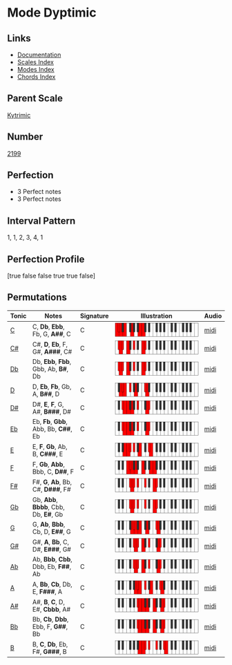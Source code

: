 # Mode Dyptimic

## Links

- [Documentation](index.md)
- [Scales Index](Scales.md)
- [Modes Index](Modes.md)
- [Chords Index](Chords.md)

## Parent Scale

[Kytrimic](ScaleKytrimic.md)

## Number

[2199](https://ianring.com/musictheory/scales/2199)

## Perfection

- 3 Perfect notes
- 3 Perfect notes

## Interval Pattern

1, 1, 2, 3, 4, 1

## Perfection Profile

[true false false true true false]

## Permutations

| Tonic | Notes | Signature | Illustration | Audio |
|-------|-------|-----------|--------------|-------|
| [C](ModeCNaturalDyptimic.md) | C, **Db**, **Ebb**, Fb, G, **A##**, C | C | ![CNaturalDyptimic](ModeCNaturalDyptimic.png) | [midi](https://github.com/edipermadi/music/blob/main/docs/ModeCNaturalDyptimic.mid?raw=true) |
| [C#](ModeCSharpDyptimic.md) | C#, **D**, **Eb**, F, G#, **A###**, C# | C | ![CSharpDyptimic](ModeCSharpDyptimic.png) | [midi](https://github.com/edipermadi/music/blob/main/docs/ModeCSharpDyptimic.mid?raw=true) |
| [Db](ModeDFlatDyptimic.md) | Db, **Ebb**, **Fbb**, Gbb, Ab, **B#**, Db | C | ![DFlatDyptimic](ModeDFlatDyptimic.png) | [midi](https://github.com/edipermadi/music/blob/main/docs/ModeDFlatDyptimic.mid?raw=true) |
| [D](ModeDNaturalDyptimic.md) | D, **Eb**, **Fb**, Gb, A, **B##**, D | C | ![DNaturalDyptimic](ModeDNaturalDyptimic.png) | [midi](https://github.com/edipermadi/music/blob/main/docs/ModeDNaturalDyptimic.mid?raw=true) |
| [D#](ModeDSharpDyptimic.md) | D#, **E**, **F**, G, A#, **B###**, D# | C | ![DSharpDyptimic](ModeDSharpDyptimic.png) | [midi](https://github.com/edipermadi/music/blob/main/docs/ModeDSharpDyptimic.mid?raw=true) |
| [Eb](ModeEFlatDyptimic.md) | Eb, **Fb**, **Gbb**, Abb, Bb, **C##**, Eb | C | ![EFlatDyptimic](ModeEFlatDyptimic.png) | [midi](https://github.com/edipermadi/music/blob/main/docs/ModeEFlatDyptimic.mid?raw=true) |
| [E](ModeENaturalDyptimic.md) | E, **F**, **Gb**, Ab, B, **C###**, E | C | ![ENaturalDyptimic](ModeENaturalDyptimic.png) | [midi](https://github.com/edipermadi/music/blob/main/docs/ModeENaturalDyptimic.mid?raw=true) |
| [F](ModeFNaturalDyptimic.md) | F, **Gb**, **Abb**, Bbb, C, **D##**, F | C | ![FNaturalDyptimic](ModeFNaturalDyptimic.png) | [midi](https://github.com/edipermadi/music/blob/main/docs/ModeFNaturalDyptimic.mid?raw=true) |
| [F#](ModeFSharpDyptimic.md) | F#, **G**, **Ab**, Bb, C#, **D###**, F# | C | ![FSharpDyptimic](ModeFSharpDyptimic.png) | [midi](https://github.com/edipermadi/music/blob/main/docs/ModeFSharpDyptimic.mid?raw=true) |
| [Gb](ModeGFlatDyptimic.md) | Gb, **Abb**, **Bbbb**, Cbb, Db, **E#**, Gb | C | ![GFlatDyptimic](ModeGFlatDyptimic.png) | [midi](https://github.com/edipermadi/music/blob/main/docs/ModeGFlatDyptimic.mid?raw=true) |
| [G](ModeGNaturalDyptimic.md) | G, **Ab**, **Bbb**, Cb, D, **E##**, G | C | ![GNaturalDyptimic](ModeGNaturalDyptimic.png) | [midi](https://github.com/edipermadi/music/blob/main/docs/ModeGNaturalDyptimic.mid?raw=true) |
| [G#](ModeGSharpDyptimic.md) | G#, **A**, **Bb**, C, D#, **E###**, G# | C | ![GSharpDyptimic](ModeGSharpDyptimic.png) | [midi](https://github.com/edipermadi/music/blob/main/docs/ModeGSharpDyptimic.mid?raw=true) |
| [Ab](ModeAFlatDyptimic.md) | Ab, **Bbb**, **Cbb**, Dbb, Eb, **F##**, Ab | C | ![AFlatDyptimic](ModeAFlatDyptimic.png) | [midi](https://github.com/edipermadi/music/blob/main/docs/ModeAFlatDyptimic.mid?raw=true) |
| [A](ModeANaturalDyptimic.md) | A, **Bb**, **Cb**, Db, E, **F###**, A | C | ![ANaturalDyptimic](ModeANaturalDyptimic.png) | [midi](https://github.com/edipermadi/music/blob/main/docs/ModeANaturalDyptimic.mid?raw=true) |
| [A#](ModeASharpDyptimic.md) | A#, **B**, **C**, D, E#, **Cbbb**, A# | C | ![ASharpDyptimic](ModeASharpDyptimic.png) | [midi](https://github.com/edipermadi/music/blob/main/docs/ModeASharpDyptimic.mid?raw=true) |
| [Bb](ModeBFlatDyptimic.md) | Bb, **Cb**, **Dbb**, Ebb, F, **G##**, Bb | C | ![BFlatDyptimic](ModeBFlatDyptimic.png) | [midi](https://github.com/edipermadi/music/blob/main/docs/ModeBFlatDyptimic.mid?raw=true) |
| [B](ModeBNaturalDyptimic.md) | B, **C**, **Db**, Eb, F#, **G###**, B | C | ![BNaturalDyptimic](ModeBNaturalDyptimic.png) | [midi](https://github.com/edipermadi/music/blob/main/docs/ModeBNaturalDyptimic.mid?raw=true) |
